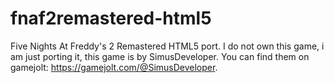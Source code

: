 # fnaf2remastered-html5
Five Nights At Freddy's 2 Remastered HTML5 port. I do not own this game, i am just porting it, this game is by SimusDeveloper. You can find them on gamejolt: https://gamejolt.com/@SimusDeveloper.

